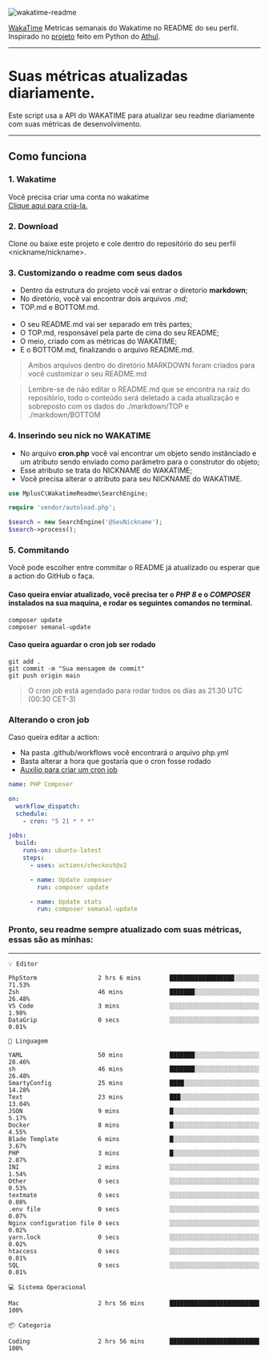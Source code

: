 ![wakatime-readme](https://socialify.git.ci/bymatheus/wakatime-readme/image?description=1&descriptionEditable=M%C3%A9tricas%20semanais%20do%20Wakatime%20no%20seu%20README%20de%20perfil.&font=KoHo&forks=1&language=1&owner=1&pattern=Signal&stargazers=1&theme=Dark)

[WakaTime](https://wakatime.com) Metricas semanais do Wakatime no README do seu perfil. <br>
Inspirado no [projeto](https://github.com/athul/waka-readme) feito em Python do [Athul](https://github.com/athul).
___

# Suas métricas atualizadas diariamente.
Este script usa a API do WAKATIME para atualizar seu readme diariamente com suas métricas de desenvolvimento.

___

## Como funciona

### 1. Wakatime
Você precisa criar uma conta no wakatime <br>
[Clique aqui para cria-la.](https://wakatime.com) 

### 2. Download
Clone ou baixe este projeto e cole dentro do repositório do seu perfil <nickname/nickname>.

### 3. Customizando o readme com seus dados
- Dentro da estrutura do projeto você vai entrar o diretorio **markdown**;  
- No diretório, você vai encontrar dois arquivos *.md*;
- TOP.md e BOTTOM.md.
<br><br>
- O seu README.md vai ser separado em três partes; 
- O TOP.md, responsável pela parte de cima do seu README;
- O meio, criado com as métricas do WAKATIME;
- E o BOTTOM.md, finalizando o arquivo README.md.<br>

> Ambos arquivos dentro do diretório MARKDOWN foram criados para você customizar o seu README.md

> Lembre-se de não editar o README.md que se encontra na raiz do repositório, todo o conteúdo será deletado a cada atualização e sobreposto com os dados do ./markdown/TOP e ./markdown/BOTTOM

### 4. Inserindo seu nick no WAKATIME
- No arquivo **cron.php** você vai encontrar um objeto sendo instânciado e um atributo sendo enviado como parâmetro para o construtor do objeto;
- Esse atributo se trata do NICKNAME do WAKATIME;
- Você precisa alterar o atributo para seu NICKNAME do WAKATIME.

```php
use MplusC\WakatimeReadme\SearchEngine;

require 'vendor/autoload.php';

$search = new SearchEngine('@SeuNickname');
$search->process();
```

### 5. Commitando
Você pode escolher entre commitar o README já atualizado ou esperar que a action do GitHub o faça. <br>

#### Caso queira enviar atualizado, você precisa ter o *PHP 8* e o *COMPOSER* instalados na sua maquina, e rodar os seguintes comandos no terminal.
```composer
composer update
composer semanal-update 
```

#### Caso queira aguardar o cron job ser rodado 
```git 
git add .
git commit -m "Sua mensagem de commit"
git push origin main
```

>O cron job está agendado para rodar todos os dias as 21:30 UTC (00:30 CET-3) 

### Alterando o cron job
Caso queira editar a action:

- Na pasta .github/workflows você encontrará o arquivo php.yml
- Basta alterar a hora que gostaria que o cron fosse rodado
- [Auxilio para criar um cron job](https://crontab.guru)

```yml
name: PHP Composer

on:
  workflow_dispatch:
  schedule:
    - cron: "5 21 * * *"

jobs:
  build:
    runs-on: ubuntu-latest
    steps:
      - uses: actions/checkout@v2

      - name: Update composer
        run: composer update

      - name: Update stats
        run: composer semanal-update
```

### Pronto, seu readme sempre atualizado com suas métricas, essas são as minhas:

___
```text
💡 Editor

PhpStorm                 2 hrs 6 mins        ██████████████████░░░░░░░     71.53%
Zsh                      46 mins             ███████░░░░░░░░░░░░░░░░░░     26.48%
VS Code                  3 mins              ░░░░░░░░░░░░░░░░░░░░░░░░░      1.98%
DataGrip                 0 secs              ░░░░░░░░░░░░░░░░░░░░░░░░░      0.01%
```
```text
💬 Linguagem

YAML                     50 mins             ███████░░░░░░░░░░░░░░░░░░     28.46%
sh                       46 mins             ███████░░░░░░░░░░░░░░░░░░     26.48%
SmartyConfig             25 mins             ████░░░░░░░░░░░░░░░░░░░░░     14.28%
Text                     23 mins             ███░░░░░░░░░░░░░░░░░░░░░░     13.04%
JSON                     9 mins              █░░░░░░░░░░░░░░░░░░░░░░░░      5.17%
Docker                   8 mins              █░░░░░░░░░░░░░░░░░░░░░░░░      4.55%
Blade Template           6 mins              █░░░░░░░░░░░░░░░░░░░░░░░░      3.67%
PHP                      3 mins              █░░░░░░░░░░░░░░░░░░░░░░░░      2.07%
INI                      2 mins              ░░░░░░░░░░░░░░░░░░░░░░░░░      1.54%
Other                    0 secs              ░░░░░░░░░░░░░░░░░░░░░░░░░      0.53%
textmate                 0 secs              ░░░░░░░░░░░░░░░░░░░░░░░░░      0.08%
.env file                0 secs              ░░░░░░░░░░░░░░░░░░░░░░░░░      0.07%
Nginx configuration file 0 secs              ░░░░░░░░░░░░░░░░░░░░░░░░░      0.02%
yarn.lock                0 secs              ░░░░░░░░░░░░░░░░░░░░░░░░░      0.02%
htaccess                 0 secs              ░░░░░░░░░░░░░░░░░░░░░░░░░      0.01%
SQL                      0 secs              ░░░░░░░░░░░░░░░░░░░░░░░░░      0.01%
```
```text
💻 Sistema Operacional

Mac                      2 hrs 56 mins       █████████████████████████       100%
```
```text
📦 Categoria

Coding                   2 hrs 56 mins       █████████████████████████       100%
```

